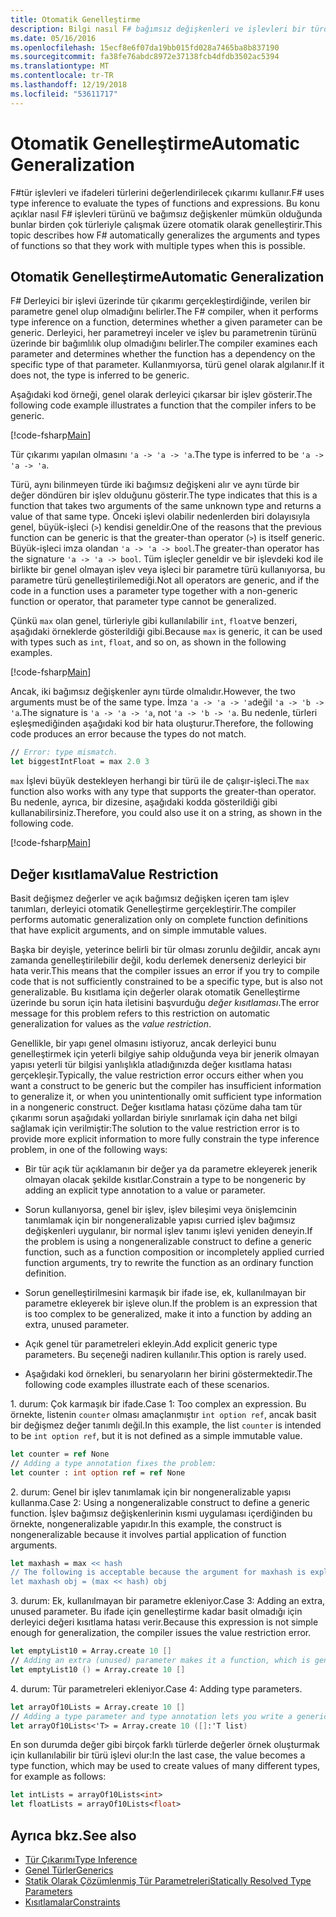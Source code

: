 ```yaml
---
title: Otomatik Genelleştirme
description: Bilgi nasıl F# bağımsız değişkenleri ve işlevleri bir türde birden çok tür mümkün olduğunda çalışmaları için otomatik olarak genelleştirir.
ms.date: 05/16/2016
ms.openlocfilehash: 15ecf8e6f07da19bb015fd028a7465ba8b837190
ms.sourcegitcommit: fa38fe76abdc8972e37138fcb4dfdb3502ac5394
ms.translationtype: MT
ms.contentlocale: tr-TR
ms.lasthandoff: 12/19/2018
ms.locfileid: "53611717"
---
```

# <a name="automatic-generalization"></a><span data-ttu-id="785ff-103">Otomatik Genelleştirme</span><span class="sxs-lookup"><span data-stu-id="785ff-103">Automatic Generalization</span></span>

<span data-ttu-id="785ff-104">F#tür işlevleri ve ifadeleri türlerini değerlendirilecek çıkarımı kullanır.</span><span class="sxs-lookup"><span data-stu-id="785ff-104">F# uses type inference to evaluate the types of functions and expressions.</span></span> <span data-ttu-id="785ff-105">Bu konu açıklar nasıl F# işlevleri türünü ve bağımsız değişkenler mümkün olduğunda bunlar birden çok türleriyle çalışmak üzere otomatik olarak genelleştirir.</span><span class="sxs-lookup"><span data-stu-id="785ff-105">This topic describes how F# automatically generalizes the arguments and types of functions so that they work with multiple types when this is possible.</span></span>

## <a name="automatic-generalization"></a><span data-ttu-id="785ff-106">Otomatik Genelleştirme</span><span class="sxs-lookup"><span data-stu-id="785ff-106">Automatic Generalization</span></span>

<span data-ttu-id="785ff-107">F# Derleyici bir işlevi üzerinde tür çıkarımı gerçekleştirdiğinde, verilen bir parametre genel olup olmadığını belirler.</span><span class="sxs-lookup"><span data-stu-id="785ff-107">The F# compiler, when it performs type inference on a function, determines whether a given parameter can be generic.</span></span> <span data-ttu-id="785ff-108">Derleyici, her parametreyi inceler ve işlev bu parametrenin türünü üzerinde bir bağımlılık olup olmadığını belirler.</span><span class="sxs-lookup"><span data-stu-id="785ff-108">The compiler examines each parameter and determines whether the function has a dependency on the specific type of that parameter.</span></span> <span data-ttu-id="785ff-109">Kullanmıyorsa, türü genel olarak algılanır.</span><span class="sxs-lookup"><span data-stu-id="785ff-109">If it does not, the type is inferred to be generic.</span></span>

<span data-ttu-id="785ff-110">Aşağıdaki kod örneği, genel olarak derleyici çıkarsar bir işlev gösterir.</span><span class="sxs-lookup"><span data-stu-id="785ff-110">The following code example illustrates a function that the compiler infers to be generic.</span></span>

[!code-fsharp[Main](../../../../samples/snippets/fsharp/lang-ref-3/snippet101.fs)]

<span data-ttu-id="785ff-111">Tür çıkarımı yapılan olmasını `'a -> 'a -> 'a`.</span><span class="sxs-lookup"><span data-stu-id="785ff-111">The type is inferred to be `'a -> 'a -> 'a`.</span></span>

<span data-ttu-id="785ff-112">Türü, aynı bilinmeyen türde iki bağımsız değişkeni alır ve aynı türde bir değer döndüren bir işlev olduğunu gösterir.</span><span class="sxs-lookup"><span data-stu-id="785ff-112">The type indicates that this is a function that takes two arguments of the same unknown type and returns a value of that same type.</span></span> <span data-ttu-id="785ff-113">Önceki işlevi olabilir nedenlerden biri dolayısıyla genel, büyük-işleci (`>`) kendisi geneldir.</span><span class="sxs-lookup"><span data-stu-id="785ff-113">One of the reasons that the previous function can be generic is that the greater-than operator (`>`) is itself generic.</span></span> <span data-ttu-id="785ff-114">Büyük-işleci imza olandan `'a -> 'a -> bool`.</span><span class="sxs-lookup"><span data-stu-id="785ff-114">The greater-than operator has the signature `'a -> 'a -> bool`.</span></span> <span data-ttu-id="785ff-115">Tüm işleçler geneldir ve bir işlevdeki kod ile birlikte bir genel olmayan işlev veya işleci bir parametre türü kullanıyorsa, bu parametre türü genelleştirilemediği.</span><span class="sxs-lookup"><span data-stu-id="785ff-115">Not all operators are generic, and if the code in a function uses a parameter type together with a non-generic function or operator, that parameter type cannot be generalized.</span></span>

<span data-ttu-id="785ff-116">Çünkü `max` olan genel, türleriyle gibi kullanılabilir `int`, `float`ve benzeri, aşağıdaki örneklerde gösterildiği gibi.</span><span class="sxs-lookup"><span data-stu-id="785ff-116">Because `max` is generic, it can be used with types such as `int`, `float`, and so on, as shown in the following examples.</span></span>

[!code-fsharp[Main](../../../../samples/snippets/fsharp/lang-ref-3/snippet102.fs)]

<span data-ttu-id="785ff-117">Ancak, iki bağımsız değişkenler aynı türde olmalıdır.</span><span class="sxs-lookup"><span data-stu-id="785ff-117">However, the two arguments must be of the same type.</span></span> <span data-ttu-id="785ff-118">İmza `'a -> 'a -> 'a`değil `'a -> 'b -> 'a`.</span><span class="sxs-lookup"><span data-stu-id="785ff-118">The signature is `'a -> 'a -> 'a`, not `'a -> 'b -> 'a`.</span></span> <span data-ttu-id="785ff-119">Bu nedenle, türleri eşleşmediğinden aşağıdaki kod bir hata oluşturur.</span><span class="sxs-lookup"><span data-stu-id="785ff-119">Therefore, the following code produces an error because the types do not match.</span></span>

```fsharp
// Error: type mismatch.
let biggestIntFloat = max 2.0 3
```

<span data-ttu-id="785ff-120">`max` İşlevi büyük destekleyen herhangi bir türü ile de çalışır-işleci.</span><span class="sxs-lookup"><span data-stu-id="785ff-120">The `max` function also works with any type that supports the greater-than operator.</span></span> <span data-ttu-id="785ff-121">Bu nedenle, ayrıca, bir dizesine, aşağıdaki kodda gösterildiği gibi kullanabilirsiniz.</span><span class="sxs-lookup"><span data-stu-id="785ff-121">Therefore, you could also use it on a string, as shown in the following code.</span></span>

[!code-fsharp[Main](../../../../samples/snippets/fsharp/lang-ref-3/snippet104.fs)]

## <a name="value-restriction"></a><span data-ttu-id="785ff-122">Değer kısıtlama</span><span class="sxs-lookup"><span data-stu-id="785ff-122">Value Restriction</span></span>

<span data-ttu-id="785ff-123">Basit değişmez değerler ve açık bağımsız değişken içeren tam işlev tanımları, derleyici otomatik Genelleştirme gerçekleştirir.</span><span class="sxs-lookup"><span data-stu-id="785ff-123">The compiler performs automatic generalization only on complete function definitions that have explicit arguments, and on simple immutable values.</span></span>

<span data-ttu-id="785ff-124">Başka bir deyişle, yeterince belirli bir tür olması zorunlu değildir, ancak aynı zamanda genelleştirilebilir değil, kodu derlemek denerseniz derleyici bir hata verir.</span><span class="sxs-lookup"><span data-stu-id="785ff-124">This means that the compiler issues an error if you try to compile code that is not sufficiently constrained to be a specific type, but is also not generalizable.</span></span> <span data-ttu-id="785ff-125">Bu kısıtlama için değerler olarak otomatik Genelleştirme üzerinde bu sorun için hata iletisini başvurduğu *değer kısıtlaması*.</span><span class="sxs-lookup"><span data-stu-id="785ff-125">The error message for this problem refers to this restriction on automatic generalization for values as the *value restriction*.</span></span>

<span data-ttu-id="785ff-126">Genellikle, bir yapı genel olmasını istiyoruz, ancak derleyici bunu genelleştirmek için yeterli bilgiye sahip olduğunda veya bir jenerik olmayan yapısı yeterli tür bilgisi yanlışlıkla atladığınızda değer kısıtlama hatası gerçekleşir.</span><span class="sxs-lookup"><span data-stu-id="785ff-126">Typically, the value restriction error occurs either when you want a construct to be generic but the compiler has insufficient information to generalize it, or when you unintentionally omit sufficient type information in a nongeneric construct.</span></span> <span data-ttu-id="785ff-127">Değer kısıtlama hatası çözüme daha tam tür çıkarımı sorun aşağıdaki yollardan biriyle sınırlamak için daha net bilgi sağlamak için verilmiştir:</span><span class="sxs-lookup"><span data-stu-id="785ff-127">The solution to the value restriction error is to provide more explicit information to more fully constrain the type inference problem, in one of the following ways:</span></span>

- <span data-ttu-id="785ff-128">Bir tür açık tür açıklamanın bir değer ya da parametre ekleyerek jenerik olmayan olacak şekilde kısıtlar.</span><span class="sxs-lookup"><span data-stu-id="785ff-128">Constrain a type to be nongeneric by adding an explicit type annotation to a value or parameter.</span></span>

- <span data-ttu-id="785ff-129">Sorun kullanıyorsa, genel bir işlev, işlev bileşimi veya önişlemcinin tanımlamak için bir nongeneralizable yapısı curried işlev bağımsız değişkenleri uygulanır, bir normal işlev tanımı işlevi yeniden deneyin.</span><span class="sxs-lookup"><span data-stu-id="785ff-129">If the problem is using a nongeneralizable construct to define a generic function, such as a function composition or incompletely applied curried function arguments, try to rewrite the function as an ordinary function definition.</span></span>

- <span data-ttu-id="785ff-130">Sorun genelleştirilmesini karmaşık bir ifade ise, ek, kullanılmayan bir parametre ekleyerek bir işleve olun.</span><span class="sxs-lookup"><span data-stu-id="785ff-130">If the problem is an expression that is too complex to be generalized, make it into a function by adding an extra, unused parameter.</span></span>

- <span data-ttu-id="785ff-131">Açık genel tür parametreleri ekleyin.</span><span class="sxs-lookup"><span data-stu-id="785ff-131">Add explicit generic type parameters.</span></span> <span data-ttu-id="785ff-132">Bu seçeneği nadiren kullanılır.</span><span class="sxs-lookup"><span data-stu-id="785ff-132">This option is rarely used.</span></span>

- <span data-ttu-id="785ff-133">Aşağıdaki kod örnekleri, bu senaryoların her birini göstermektedir.</span><span class="sxs-lookup"><span data-stu-id="785ff-133">The following code examples illustrate each of these scenarios.</span></span>

<span data-ttu-id="785ff-134">1. durum: Çok karmaşık bir ifade.</span><span class="sxs-lookup"><span data-stu-id="785ff-134">Case 1: Too complex an expression.</span></span> <span data-ttu-id="785ff-135">Bu örnekte, listenin `counter` olması amaçlanmıştır `int option ref`, ancak basit bir değişmez değer tanımlı değil.</span><span class="sxs-lookup"><span data-stu-id="785ff-135">In this example, the list `counter` is intended to be `int option ref`, but it is not defined as a simple immutable value.</span></span>

```fsharp
let counter = ref None
// Adding a type annotation fixes the problem:
let counter : int option ref = ref None
```

<span data-ttu-id="785ff-136">2. durum: Genel bir işlev tanımlamak için bir nongeneralizable yapısı kullanma.</span><span class="sxs-lookup"><span data-stu-id="785ff-136">Case 2: Using a nongeneralizable construct to define a generic function.</span></span> <span data-ttu-id="785ff-137">İşlev bağımsız değişkenlerinin kısmi uygulaması içerdiğinden bu örnekte, nongeneralizable yapıdır.</span><span class="sxs-lookup"><span data-stu-id="785ff-137">In this example, the construct is nongeneralizable because it involves partial application of function arguments.</span></span>

```fsharp
let maxhash = max << hash
// The following is acceptable because the argument for maxhash is explicit:
let maxhash obj = (max << hash) obj
```

<span data-ttu-id="785ff-138">3. durum: Ek, kullanılmayan bir parametre ekleniyor.</span><span class="sxs-lookup"><span data-stu-id="785ff-138">Case 3: Adding an extra, unused parameter.</span></span> <span data-ttu-id="785ff-139">Bu ifade için genelleştirme kadar basit olmadığı için derleyici değeri kısıtlama hatası verir.</span><span class="sxs-lookup"><span data-stu-id="785ff-139">Because this expression is not simple enough for generalization, the compiler issues the value restriction error.</span></span>

```fsharp
let emptyList10 = Array.create 10 []
// Adding an extra (unused) parameter makes it a function, which is generalizable.
let emptyList10 () = Array.create 10 []
```

<span data-ttu-id="785ff-140">4. durum: Tür parametreleri ekleniyor.</span><span class="sxs-lookup"><span data-stu-id="785ff-140">Case 4: Adding type parameters.</span></span>

```fsharp
let arrayOf10Lists = Array.create 10 []
// Adding a type parameter and type annotation lets you write a generic value.
let arrayOf10Lists<'T> = Array.create 10 ([]:'T list)
```

<span data-ttu-id="785ff-141">En son durumda değer gibi birçok farklı türlerde değerler örnek oluşturmak için kullanılabilir bir türü işlevi olur:</span><span class="sxs-lookup"><span data-stu-id="785ff-141">In the last case, the value becomes a type function, which may be used to create values of many different types, for example as follows:</span></span>

```fsharp
let intLists = arrayOf10Lists<int>
let floatLists = arrayOf10Lists<float>
```

## <a name="see-also"></a><span data-ttu-id="785ff-142">Ayrıca bkz.</span><span class="sxs-lookup"><span data-stu-id="785ff-142">See also</span></span>

- [<span data-ttu-id="785ff-143">Tür Çıkarımı</span><span class="sxs-lookup"><span data-stu-id="785ff-143">Type Inference</span></span>](../type-inference.md)
- [<span data-ttu-id="785ff-144">Genel Türler</span><span class="sxs-lookup"><span data-stu-id="785ff-144">Generics</span></span>](index.md)
- [<span data-ttu-id="785ff-145">Statik Olarak Çözümlenmiş Tür Parametreleri</span><span class="sxs-lookup"><span data-stu-id="785ff-145">Statically Resolved Type Parameters</span></span>](statically-resolved-type-parameters.md)
- [<span data-ttu-id="785ff-146">Kısıtlamalar</span><span class="sxs-lookup"><span data-stu-id="785ff-146">Constraints</span></span>](constraints.md)